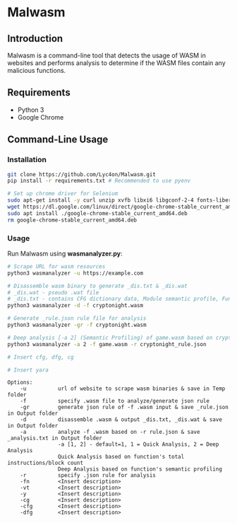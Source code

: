 # Malwasm
## Introduction
Malwasm is a command-line tool that detects the usage of WASM in websites and performs analysis to determine if the WASM files contain any malicious functions.

## Requirements
- Python 3
- Google Chrome 

## Command-Line Usage
### Installation

```bash
git clone https://github.com/Lyc4on/Malwasm.git
pip install -r requirements.txt # Recommended to use pyenv

# Set up chrome driver for Selenium
sudo apt-get install -y curl unzip xvfb libxi6 libgconf-2-4 fonts-liberation
wget https://dl.google.com/linux/direct/google-chrome-stable_current_amd64.deb
sudo apt install ./google-chrome-stable_current_amd64.deb
rm google-chrome-stable_current_amd64.deb
```

### Usage
Run Malwasm using **wasmanalyzer.py**:

```bash
# Scrape URL for wasm resources
python3 wasmanalyzer -u https://example.com

# Disassemble wasm binary to generate _dis.txt & _dis.wat
# _dis.wat - pseudo .wat file
# _dis.txt - contains CFG dictionary data, Module semantic profile, Functions' profile
python3 wasmanalyzer -d -f cryptonight.wasm

# Generate _rule.json rule file for analysis
python3 wasmanalyzer -gr -f cryptonight.wasm

# Deep analysis [-a 2] (Semantic Profiling) of game.wasm based on cryptonight_rule.json 
python3 wasmanalyzer -a 2 -f game.wasm -r cryptonight_rule.json

# Insert cfg, dfg, cg

# Insert yara
```


```
Options:
    -u          url of website to scrape wasm binaries & save in Temp folder
    -f          specify .wasm file to analyze/generate json rule
    -gr         generate json rule of -f .wasm input & save _rule.json in Output folder
    -d          disassemble .wasm & output _dis.txt, _dis.wat & save in Output folder
    -a          analyze -f .wasm based on -r rule.json & save _analysis.txt in Output folder
                -a [1, 2] - default=1, 1 = Quick Analysis, 2 = Deep Analysis
                Quick Analysis based on function's total instructions/block count
                Deep Analysis based on function's semantic profiling
    -r          specify .json rule for analysis
    -fn         <Insert description>
    -vt         <Insert description>
    -y          <Insert description>
    -cg         <Insert description>
    -cfg        <Insert description>
    -dfg        <Insert description>
```